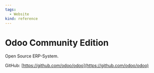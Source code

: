 ```yaml
---
tags:
  - Website
kind: reference
---
```


# Odoo Community Edition

Open Source ERP-System.

GitHub: [https://github.com/odoo/odoo](https://github.com/odoo/odoo)
